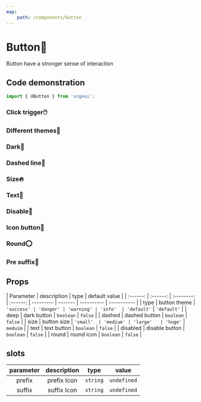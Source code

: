 ```yaml
---
map:
    path: /components/button
---
```


# Button🔘

Button have a stronger sense of interaction

## Code demonstration

```js
import { UButton } from 'ungeui';
```

### Click trigger🖱️

<demo src="./demo/default.vue"
  language="vue"
  title="🖱️basic usage"
  desc="Number of buttons clicked + 1">
</demo>

### Different themes🚀

<demo src="./demo/theme.vue"
  language="vue"
  title="🚀基本用法"
  desc="Different types determine different topic types. Five topics are provided by default: default, success, warning, danger and info">
</demo>

### Dark🌊

<demo src="./demo/deep.vue"
  language="vue"
  title="🌊basic usage"
  desc="dark color has stronger visual impact">
</demo>

### Dashed line🧵

<demo src="./demo/dashed.vue"
  language="vue"
  title="🧵basic usage"
  desc="support dotted line">
</demo>

### Size🔥

<demo src="./demo/size.vue"
  language="vue"
  title="🔥basic usage"
  desc="size of different buttons">
</demo>

### Text📑

<demo src="./demo/text.vue"
  language="vue"
  title="📑basic usage"
  desc="text button">
</demo>

### Disable🚫

<demo src="./demo/disabled.vue"
  language="vue"
  title="🚫basic usage"
  desc="disable button">
</demo>

### Icon button🐳

<demo src="./demo/icon.vue"
  language="vue"
  title="🐳basic usage"
  desc="The icon button expresses the meaning of the button">
</demo>

### Round⭕

<demo src="./demo/round.vue"
  language="vue"
  title="⭕basic usage"
  desc="The circle looks more silky">
</demo>

### Pre suffix🙌

<demo src="./demo/fix.vue"
  language="vue"
  title="🙌basic usage"
  desc="The meaning of words and icons is more clear">
</demo>

## Props

|   Parameter  |   description   |    type    |    default value    |
| :------: | :------: | :--------: | :------: | --------- | ------- | ---------- | ----------- |
|   type   | button theme | `'success' | 'danger' | 'warning' | 'info'  | 'default'` | `'default'` |
|   deep   | dark button | `boolean`  | `false`  |
|  dashed  | dashed button | `boolean`  | `false`  |
|   size   | button size |  `'small'  | 'medium' | 'large'   | 'huge'` | `meduim`   |
|   text   | text button | `boolean`  | `false`  |
| disabled | disable button | `boolean`  | `false`  |
|  round   | round icon | `boolean`  | `false`  |

## slots

|  parameter | description | type | value|
| :----: | :------: | :------: | :---------: |
| prefix | prefix Icon | `string` | `undefined` |
| suffix | suffix Icon | `string` | `undefined` |
